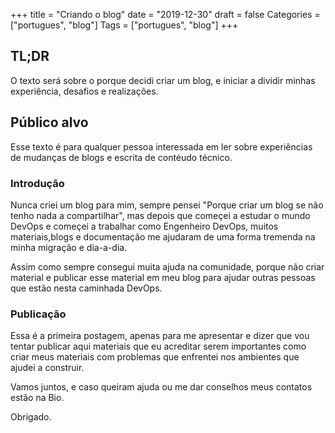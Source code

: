 +++
title = "Criando o blog"
date = "2019-12-30"
draft = false
Categories = ["portugues", "blog"]
Tags = ["portugues", "blog"]
+++

## TL;DR

O texto será sobre o porque decidi criar um blog, e iniciar a dividir minhas experiência, desafios e realizações.

## Público alvo

Esse texto é para qualquer pessoa interessada em ler sobre experiências 
de mudanças de blogs e escrita de contéudo técnico.

### Introdução

Nunca criei um blog para mim, sempre pensei "Porque criar um blog se não tenho nada a compartilhar", mas depois que começei a estudar o mundo DevOps e começei a trabalhar como Engenheiro DevOps, muitos materiais,blogs e documentação me ajudaram de uma forma tremenda na minha migração e dia-a-dia.

Assim como sempre consegui muita ajuda na comunidade, porque não criar material e publicar esse material em meu blog para ajudar outras pessoas que estão nesta caminhada DevOps.

### Publicação  

Essa é a primeira postagem, apenas para me apresentar e dizer que vou tentar publicar aqui materiais que eu acreditar serem importantes como criar meus materiais com problemas que enfrentei nos ambientes que ajudei a construir.

Vamos juntos, e caso queiram ajuda ou me dar conselhos meus contatos estão na Bio.


Obrigado.